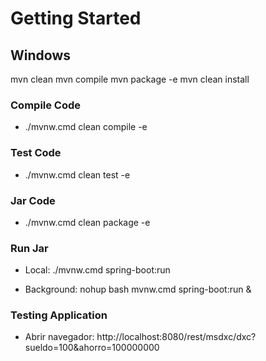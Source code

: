 # Getting Started

## Windows
mvn clean
mvn compile
mvn package -e
mvn clean install

### Compile Code
* ./mvnw.cmd clean compile -e

### Test Code
* ./mvnw.cmd clean test -e

### Jar Code
* ./mvnw.cmd clean package -e

### Run Jar
* Local:      ./mvnw.cmd spring-boot:run 

* Background: nohup bash mvnw.cmd spring-boot:run &

### Testing Application
* Abrir navegador: http://localhost:8080/rest/msdxc/dxc?sueldo=100&ahorro=100000000
